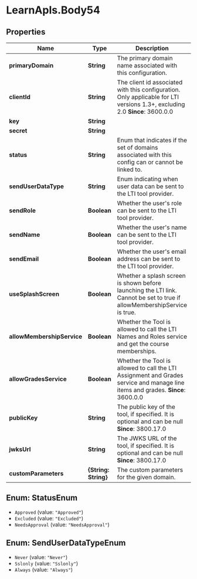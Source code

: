# LearnApIs.Body54

## Properties
Name | Type | Description | Notes
------------ | ------------- | ------------- | -------------
**primaryDomain** | **String** | The primary domain name associated with this configuration. | [optional] 
**clientId** | **String** | The client id associated with this configuration. Only applicable for LTI versions 1.3+, excluding 2.0  **Since**: 3600.0.0 | [optional] 
**key** | **String** |  | [optional] 
**secret** | **String** |  | [optional] 
**status** | **String** | Enum that indicates if the set of domains associated with this config can or cannot be linked to.   | Type      | Description  | --------- | --------- | | Approved |  | | Excluded |  | | NeedsApproval |   **Since**: 3300.9.0 |  | [optional] 
**sendUserDataType** | **String** | Enum indicating when user data can be sent to the LTI tool provider.   | Type      | Description  | --------- | --------- | | Never |  | | Sslonly |  | | Always |   **Since**: 3300.9.0 |  | [optional] 
**sendRole** | **Boolean** | Whether the user&#x27;s role can be sent to the LTI tool provider. | [optional] 
**sendName** | **Boolean** | Whether the user&#x27;s name can be sent to the LTI tool provider. | [optional] 
**sendEmail** | **Boolean** | Whether the user&#x27;s email address can be sent to the LTI tool provider. | [optional] 
**useSplashScreen** | **Boolean** | Whether a splash screen is shown before launching the LTI link.  Cannot be set to true if allowMembershipService is true. | [optional] 
**allowMembershipService** | **Boolean** | Whether the Tool is allowed to call the LTI Names and Roles service and get the course memberships. | [optional] 
**allowGradesService** | **Boolean** | Whether the Tool is allowed to call the LTI Assignment and Grades service and manage line items and grades.  **Since**: 3600.0.0 | [optional] 
**publicKey** | **String** | The public key of the tool, if specified. It is optional and can be null  **Since**: 3800.17.0 | [optional] 
**jwksUrl** | **String** | The JWKS URL of the tool, if specified. It is optional and can be null  **Since**: 3800.17.0 | [optional] 
**customParameters** | **{String: String}** | The custom parameters for the given domain. | [optional] 

<a name="StatusEnum"></a>
## Enum: StatusEnum

* `Approved` (value: `"Approved"`)
* `Excluded` (value: `"Excluded"`)
* `NeedsApproval` (value: `"NeedsApproval"`)


<a name="SendUserDataTypeEnum"></a>
## Enum: SendUserDataTypeEnum

* `Never` (value: `"Never"`)
* `Sslonly` (value: `"Sslonly"`)
* `Always` (value: `"Always"`)

